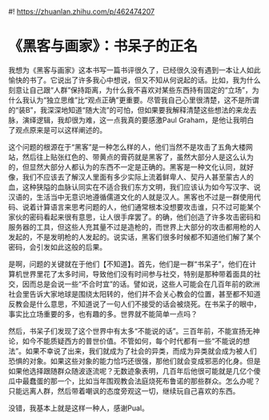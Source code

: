 #! https://zhuanlan.zhihu.com/p/462474207
# 《黑客与画家》：书呆子的正名

我想为《黑客与画家》这本书写一篇书评很久了，已经很久没有遇到一本让人如此愉快的书了。它说出了许多我心中想说，但又不知从何说起的话。比如，我为什么刻意让自己跟“人群”保持距离，为什么我不喜欢对某些东西持有固定的“立场”，为什么我认为“独立思维”比“观点正确”更重要。尽管我自己心里很清楚，这不是所谓的“装B”，我深深地知道“随大流”的可怕，但如果要我解释清楚这些想法的来龙去脉，演绎逻辑，我却很为难，这一点我真的要感激Paul Graham，是他让我明白了观点原来是可以这样阐述的。

这个问题的根源在于“黑客”是一种怎么样的人，他们当然不是攻击了五角大楼网站，然后往上贴张红色的、带黄点的膏药就是黑客了，虽然大部分人是这么认为的，但显然大部分人都认为的东西不一定是正确的。黑客是一种文化认同，就好像，我们不应该去了解汉人里面有多少实际上流着鲜卑人、契丹人甚至蒙古人的血，这种狭隘的血脉认同实在不适合我们东方文明，我们应该认为如今写汉字、说汉语的，生活当中无意识地遵循儒道文化的人就是汉人。黑客也不过是一群使用代码、说着计算语言来思考问题的人，他们通常根本没想要攻击谁，只不过可能某个家伙的密码看起来很有意思，让人很手痒罢了。的确，他们创造了许多攻击密码和服务器的工具，但这些人充其量不过是造枪的，而世界上大部分的攻击都用枪的人发起的，不是发明枪的人发起的。说实话，黑客们很多时候都不知道他们解了某个密码，会引发如此这般的后果。

是啊，问题的关键就在于他们【不知道】。首先，他们是一群“书呆子”，他们在计算机世界里花了太多时间，导致他们没有时间参与社交，特别是那种带着面具的社交，因而总是会说一些“不合时宜”的话。譬如说，这些人可能会在几百年前的欧洲社会里告诉大家地球是围绕太阳转的，他们并不会关心教会的位置，甚至都不知道反教会是什么意思，不知道说了一句人们不接受的话会被烧死。在书呆子的眼中，事实比立场重要的多，也有趣的多。世界就不能简单一点吗？

然后，书呆子们发现了这个世界中有太多“不能说的话”。三百年前，不能宣扬无神论，如今不能质疑西方的普世价值。不管如何，每个时代都有一些“不能说的想法”。如果不幸说了出来，我们就成为了社会的异类，而成为异类就会成为被人们恐惧的对象。如果这些对象的能力恰巧还很强，那他们就会变成邪恶的化身。但是如果他选择跟随群众随波逐流呢？无数迹象表明，几百年后他很可能就是几亿个傻瓜中最蠢蛋的那一个，比如当年围观教会法庭烧死布鲁诺的那些群众。怎么办呢？只能远离人群，然后带着嘲讽的态度旁观这一切，继续玩自己喜欢的东西。

没错，我基本上就是这样一种人，感谢Pual。
